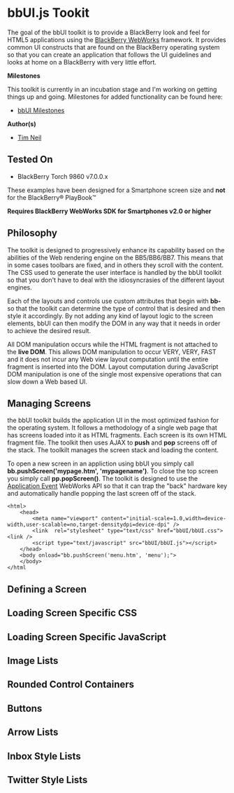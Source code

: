 # bbUI.js Tookit

The goal of the bbUI toolkit is to provide a BlackBerry look and feel for HTML5 applications using the 
[BlackBerry WebWorks](http://developer.blackberry.com/html5) framework.  It provides common UI constructs that
are found on the BlackBerry operating system so that you can create an application that follows the UI guidelines
and looks at home on a BlackBerry with very little effort.

**Milestones**

This toolkit is currently in an incubation stage and I'm working on getting things up and going.  Milestones for added
functionality can be found here:

* [bbUI Milestones](./issues/milestones)

**Author(s)** 

* [Tim Neil](https://github.com/tneil)

## Tested On

* BlackBerry Torch 9860 v7.0.0.x

These examples have been designed for a Smartphone screen size and **not** for the BlackBerry&reg; PlayBook&trade;

**Requires BlackBerry WebWorks SDK for Smartphones v2.0 or higher**

## Philosophy

The toolkit is designed to progressively enhance its capability based on the abilities of the Web rendering engine 
on the BB5/BB6/BB7.  This means that in some cases toolbars are fixed, and in others they scroll with the content.  The 
CSS used to generate the user interface is handled by the bbUI toolkit so that you don't have to deal with the idiosyncrasies
of the different layout engines.

Each of the layouts and controls use custom attributes that begin with **bb-** so that the toolkit can determine the type of
control that is desired and then style it accordingly.  By not adding any kind of layout logic to the screen elements, bbUI can 
then modify the DOM in any way that it needs in order to achieve the desired result.

All DOM manipulation occurs while the HTML fragment is not attached to the **live DOM**.  This allows DOM manipulation to occur
VERY, VERY, FAST and it does not incur any Web view layout computation until the entire fragment is inserted into the DOM.  Layout 
computation during JavaScript DOM manipulation is one of the single most expensive operations that can slow down a Web based UI.

## Managing Screens

the bbUI toolkit builds the application UI in the most optimized fashion for the operating system.  It follows a methodology of 
a single web page that has screens loaded into it as HTML fragments.  Each screen is its own HTML fragment file.  The toolkit then 
uses AJAX to **push** and **pop** screens off of the stack.  The toolkilt manages the screen stack and loading the content.

To open a new screen in an appliction using bbUI you simply call **bb.pushScreen('mypage.htm', 'mypagename')**.  To close the top screen
you simply call **pp.popScreen()**.  The toolkit is designed to use the [Application Event](http://developer.blackberry.com/html5/apis/blackberry.app.event.html) 
WebWorks API so that it can trap the "back" hardware key and automatically handle popping the last screen off of the stack.

	<html>
		<head>
			<meta name="viewport" content="initial-scale=1.0,width=device-width,user-scalable=no,target-densitydpi=device-dpi" />
			<link  rel="stylesheet" type="text/css" href="bbUI/bbUI.css"><link />
			<script type="text/javascript" src="bbUI/bbUI.js"></script>
		</head>
		<body onload="bb.pushScreen('menu.htm', 'menu');">	
		</body>
	</html
	
## Defining a Screen


## Loading Screen Specific CSS


## Loading Screen Specific JavaScript



## Image Lists


## Rounded Control Containers


## Buttons


## Arrow Lists


## Inbox Style Lists


## Twitter Style Lists

